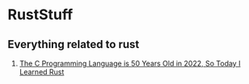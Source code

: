 # RustStuff
## Everything related to rust

1. [The C Programming Language is 50 Years Old in 2022, So Today I Learned Rust](https://www.youtube.com/watch?v=nxpKv0QWs-o&ab_channel=LowLevelLearning)
